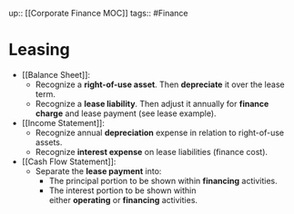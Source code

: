 up:: [[Corporate Finance MOC]]
tags:: #Finance 
# Leasing
- [[Balance Sheet]]: 
	- Recognize a **right-of-use asset**. Then **depreciate** it over the lease term.
	- Recognize a **lease liability**. Then adjust it annually for **finance charge** and lease payment (see lease example).
- [[Income Statement]]:
	- Recognize annual **depreciation** expense in relation to right-of-use assets.
	- Recognize **interest expense** on lease liabilities (finance cost).
- [[Cash Flow Statement]]:
	- Separate the **lease payment** into:
		- The principal portion to be shown within **financing** activities.
		- The interest portion to be shown within either **operating** or **financing** activities.